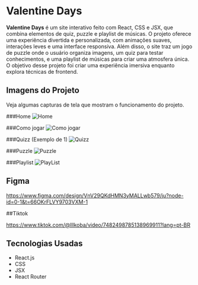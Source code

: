 # Valentine Days

**Valentine Days** é um site interativo feito com React, CSS e JSX, que combina elementos de quiz, puzzle e playlist de músicas. O projeto oferece uma experiência divertida e personalizada, com animações suaves, interações leves e uma interface responsiva. Além disso, o site traz um jogo de puzzle onde o usuário organiza imagens, um quiz para testar conhecimentos, e uma playlist de músicas para criar uma atmosfera única. O objetivo desse projeto foi criar uma experiência imersiva enquanto explora técnicas de frontend.

## Imagens do Projeto

Veja algumas capturas de tela que mostram o funcionamento do projeto.

###Home
![Home](https://github.com/user-attachments/assets/7805067a-4402-4721-b8e0-db665bf95a24)

###Como jogar
![Como jogar](https://github.com/user-attachments/assets/f99648b0-1817-45e6-a4dc-675f90eb496b)

###Quizz (Exemplo de 1)
![Quizz](https://github.com/user-attachments/assets/2918efc4-c7ae-4030-8049-73413d61cd7a)

###Puzzle
![Puzzle](https://github.com/user-attachments/assets/1c7c1f86-abde-47cc-a7c6-1ff78f65485b)

###Playlist
![PlayList](https://github.com/user-attachments/assets/0fbdec4e-adf3-49a4-9dbb-efe64880f949)

## Figma

https://www.figma.com/design/VnV29QKdHMN3yMALLwb579/ju?node-id=0-1&t=66OKrFLVY9703VXM-1

##Tiktok

https://www.tiktok.com/@lllkoba/video/7482498785138969911?lang=pt-BR

## Tecnologias Usadas

- React.js
- CSS
- JSX
- React Router





